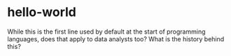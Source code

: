 # hello-world
While this is the first line used by default at the start of programming languages, does that apply to data analysts too? What is the history behind this?
